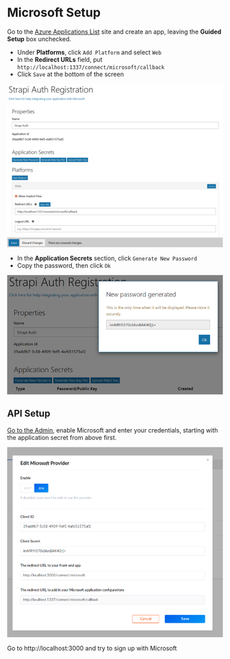 # Microsoft Setup

Go to the [Azure Applications List](https://portal.azure.com/#blade/Microsoft_AAD_RegisteredApps/ApplicationsListBlade) site and create an app, leaving the **Guided Setup** box unchecked.
- Under **Platforms**, click `Add Platform` and select `Web`
- In the **Redirect URLs** field, put `http://localhost:1337/connect/microsoft/callback`
- Click `Save` at the bottom of the screen

![Microsoft Settings 1](../assets/microsoft_settings_1.png)

- In the **Application Secrets** section, click `Generate New Password`
- Copy the password, then click `Ok`

![Microsoft Settings 2](../assets/microsoft_settings_2.png)

## API Setup

[Go to the Admin](http://localhost:1337/admin/plugins/users-permissions/providers), enable Microsoft and enter your credentials, starting with the application secret from above first.

![Admin Microsoft Setup](../assets/admin_microsoft_conf.png)

Go to http://localhost:3000 and try to sign up with Microsoft
